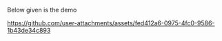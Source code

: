Below given is the demo

https://github.com/user-attachments/assets/fed412a6-0975-4fc0-9586-1b43de34c893


